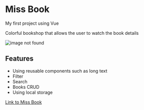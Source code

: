 # Miss Book

<p>My first project using Vue</p>
<p>Colorful bookshop that allows the user to watch the book details</p>

![image not found](https://res.cloudinary.com/airbnb22/image/upload/v1688377782/miss-book_haujwf.png)

## Features

- Using reusable components such as long text
- Filter
- Search
- Books CRUD
- Using local storage

<p><a href="https://nufar87.github.io/miss-book/#/" target="blank">Link to Miss Book</a>
</p>
